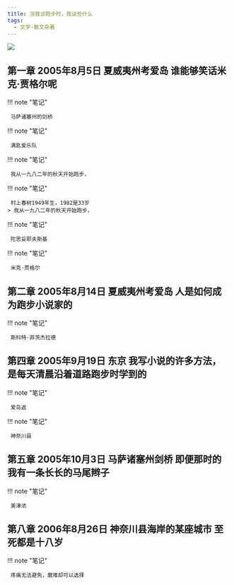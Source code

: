```yaml
---
title: 当我谈跑步时，我谈些什么
tags:
  - 文学-散文杂著
---
```


![](https://cdn.weread.qq.com/weread/cover/95/25184495/t7_25184495.jpg)


## 第一章 2005年8月5日 夏威夷州考爱岛 谁能够笑话米克·贾格尔呢




!!! note "笔记"

	 马萨诸塞州的剑桥 


!!! note "笔记"

	 满匙爱乐队 


!!! note "笔记"

	 我从一九八二年的秋天开始跑步， 


!!! note "笔记"

	 村上春树1949年生，1982是33岁 
	> 我从一九八二年的秋天开始跑步，




!!! note "笔记"

	 陀思妥耶夫斯基 


!!! note "笔记"

	 米克·贾格尔 


## 第二章 2005年8月14日 夏威夷州考爱岛 人是如何成为跑步小说家的




!!! note "笔记"

	 斯科特·菲茨杰拉德 


## 第四章 2005年9月19日 东京 我写小说的许多方法，是每天清晨沿着道路跑步时学到的




!!! note "笔记"

	 爱岛返 


!!! note "笔记"

	 神奈川县 


## 第五章 2005年10月3日 马萨诸塞州剑桥 即便那时的我有一条长长的马尾辫子




!!! note "笔记"

	 美津浓 


## 第八章 2006年8月26日 神奈川县海岸的某座城市 至死都是十八岁




!!! note "笔记"

	 疼痛无法避免，磨难却可以选择 

